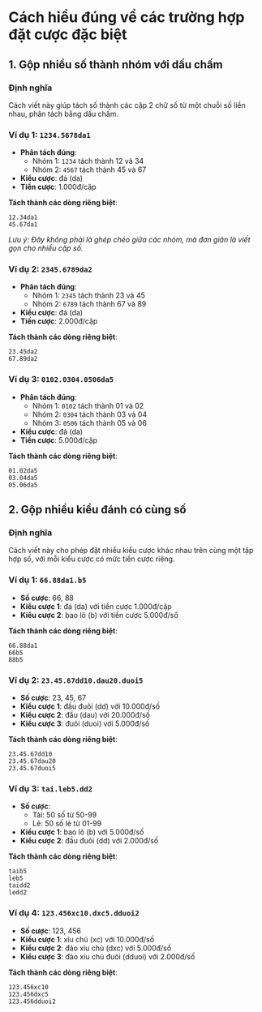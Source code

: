 # Cách hiểu đúng về các trường hợp đặt cược đặc biệt

## 1. Gộp nhiều số thành nhóm với dấu chấm

### Định nghĩa

Cách viết này giúp tách số thành các cặp 2 chữ số từ một chuỗi số liền nhau, phân tách bằng dấu chấm.

### Ví dụ 1: `1234.5678da1`

- **Phân tách đúng**:
  - Nhóm 1: `1234` tách thành 12 và 34
  - Nhóm 2: `4567` tách thành 45 và 67
- **Kiểu cược**: đá (da)
- **Tiền cược**: 1.000đ/cặp

**Tách thành các dòng riêng biệt**:

```
12.34da1
45.67da1
```

_Lưu ý: Đây không phải là ghép chéo giữa các nhóm, mà đơn giản là viết gọn cho nhiều cặp số._

### Ví dụ 2: `2345.6789da2`

- **Phân tách đúng**:
  - Nhóm 1: `2345` tách thành 23 và 45
  - Nhóm 2: `6789` tách thành 67 và 89
- **Kiểu cược**: đá (da)
- **Tiền cược**: 2.000đ/cặp

**Tách thành các dòng riêng biệt**:

```
23.45da2
67.89da2
```

### Ví dụ 3: `0102.0304.0506da5`

- **Phân tách đúng**:
  - Nhóm 1: `0102` tách thành 01 và 02
  - Nhóm 2: `0304` tách thành 03 và 04
  - Nhóm 3: `0506` tách thành 05 và 06
- **Kiểu cược**: đá (da)
- **Tiền cược**: 5.000đ/cặp

**Tách thành các dòng riêng biệt**:

```
01.02da5
03.04da5
05.06da5
```

## 2. Gộp nhiều kiểu đánh có cùng số

### Định nghĩa

Cách viết này cho phép đặt nhiều kiểu cược khác nhau trên cùng một tập hợp số, với mỗi kiểu cược có mức tiền cược riêng.

### Ví dụ 1: `66.88da1.b5`

- **Số cược**: 66, 88
- **Kiểu cược 1**: đá (da) với tiền cược 1.000đ/cặp
- **Kiểu cược 2**: bao lô (b) với tiền cược 5.000đ/số

**Tách thành các dòng riêng biệt**:

```
66.88da1
66b5
88b5
```

### Ví dụ 2: `23.45.67dd10.dau20.duoi5`

- **Số cược**: 23, 45, 67
- **Kiểu cược 1**: đầu đuôi (dd) với 10.000đ/số
- **Kiểu cược 2**: đầu (dau) với 20.000đ/số
- **Kiểu cược 3**: đuôi (duoi) với 5.000đ/số

**Tách thành các dòng riêng biệt**:

```
23.45.67dd10
23.45.67dau20
23.45.67duoi5
```

### Ví dụ 3: `tai.leb5.dd2`

- **Số cược**:
  - Tài: 50 số từ 50-99
  - Lẻ: 50 số lẻ từ 01-99
- **Kiểu cược 1**: bao lô (b) với 5.000đ/số
- **Kiểu cược 2**: đầu đuôi (dd) với 2.000đ/số

**Tách thành các dòng riêng biệt**:

```
taib5
leb5
taidd2
ledd2
```

### Ví dụ 4: `123.456xc10.dxc5.dduoi2`

- **Số cược**: 123, 456
- **Kiểu cược 1**: xỉu chủ (xc) với 10.000đ/số
- **Kiểu cược 2**: đảo xỉu chủ (dxc) với 5.000đ/số
- **Kiểu cược 3**: đảo xỉu chủ đuôi (dduoi) với 2.000đ/số

**Tách thành các dòng riêng biệt**:

```
123.456xc10
123.456dxc5
123.456dduoi2
```
